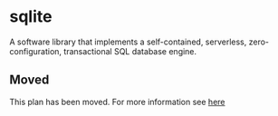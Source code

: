 # sqlite

A software library that implements a self-contained, serverless, zero-configuration, transactional SQL database engine.

## Moved

This plan has been moved. For more information see [here](https://github.com/habitat-sh/core-plans#additional-plans)
